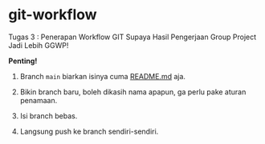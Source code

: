 # git-workflow

Tugas 3 : Penerapan Workflow GIT Supaya Hasil Pengerjaan Group Project Jadi Lebih GGWP!

**Penting!**

1. Branch `main` biarkan isinya cuma [README.md](https://github.com/MPSI-Kelompok-9/git-workflow/blob/main/README.md) aja.

2. Bikin branch baru, boleh dikasih nama apapun, ga perlu pake aturan penamaan.

3. Isi branch bebas.

4. Langsung push ke branch sendiri-sendiri.
